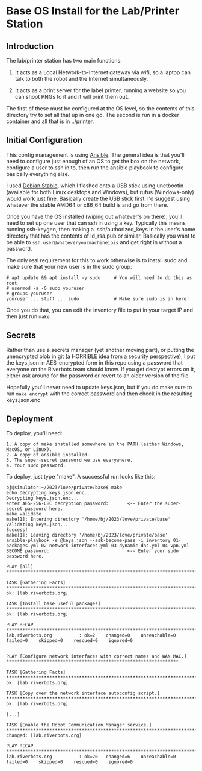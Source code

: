 # Base OS Install for the Lab/Printer Station

## Introduction

The lab/printer station has two main functions:

1. It acts as a Local Network-to-Internet gateway via wifi, so a laptop can talk
   to both the robot and the Internet simultaneously.

2. It acts as a print server for the label printer, running a website so you
   can shoot PNGs to it and it will print them out.

The first of these must be configured at the OS level, so the contents of this
directory try to set all that up in one go.  The second is run in a docker
container and all that is in ../printer.

## Initial Configuration

This config management is using [Ansible](https://docs.ansible.com).  The
general idea is that you'll need to configure just enough of an OS to get the
box on the network, configure a user to ssh in to, then run the ansible
playbook to configure basically everything else.

I used [Debian Stable](https://debian.org), which I flashed onto a USB stick
using unetbootin (available for both Linux desktops and Windows), but rufus
(Windows-only) would work just fine.  Basically create the USB stick first.
I'd suggest using whatever the stable AMD64 or x86_64 build is and go from
there.

Once you have the OS installed (wiping out whatever's on there), you'll need
to set up one user that can ssh in using a key.  Typically this means running
ssh-keygen, then making a .ssh/authorized_keys in the user's home directory
that has the contents of id_rsa.pub or similar.  Basically you want to be able
to `ssh user@whateveryourmachineipis` and get right in without a password.

The only real requirement for this to work otherwise is to install sudo and
make sure that your new user is in the sudo group:

```
# apt update && apt install -y sudo     # You will need to do this as root
# usermod -a -G sudo youruser
# groups youruser
youruser ... stuff ... sudo             # Make sure sudo is in here!
```

Once you do that, you can edit the inventory file to put in your target IP
and then just run `make`.

## Secrets

Rather than use a secrets manager (yet another moving part), or putting the
unencrypted blob in git (a HORRIBLE idea from a security perspective), I put
the keys.json in AES-encrypted form in this repo using a password that everyone
on the Riverbots team should know.  If you get decrypt errors on it, either ask
around for the password or revert to an older version of the file.

Hopefully you'll never need to update keys.json, but if you do make sure to
run `make encrypt` with the correct password and then check in the resulting
keys.json.enc

## Deployment

To deploy, you'll need:

    1. A copy of make installed somewhere in the PATH (either Windows, MacOS, or Linux).
    2. A copy of ansible installed.
    3. The super-secret password we use everywhere.
    4. Your sudo password.

To deploy, just type "make".  A successful run looks like this:

```
bj@simulator:~/2023/love/private/base$ make
echo Decrypting keys.json.enc...
Decrypting keys.json.enc...
enter AES-256-CBC decryption password:       <-- Enter the super-secret password here.
make validate
make[1]: Entering directory '/home/bj/2023/love/private/base'
Validating keys.json...
Success!
make[1]: Leaving directory '/home/bj/2023/love/private/base'
ansible-playbook -e @keys.json --ask-become-pass -i inventory 01-packages.yml 02-network-interfaces.yml 03-dynamic-dns.yml 04-vpn.yml
BECOME password:                             <-- Enter your sudo password here.

PLAY [all] *************************************************************************************************************************

TASK [Gathering Facts] *************************************************************************************************************
ok: [lab.riverbots.org]

TASK [Install base useful packages] ************************************************************************************************
ok: [lab.riverbots.org]

PLAY RECAP *************************************************************************************************************************
lab.riverbots.org          : ok=2    changed=0    unreachable=0    failed=0    skipped=0    rescued=0    ignored=0


PLAY [Configure network interfaces with correct names and WAN MAC.] ****************************************************************

TASK [Gathering Facts] *************************************************************************************************************
ok: [lab.riverbots.org]

TASK [Copy over the network interface autoconfig script.] **************************************************************************
ok: [lab.riverbots.org]

[...]

TASK [Enable the Robot Communication Manager service.] *****************************************************************************
changed: [lab.riverbots.org]

PLAY RECAP *************************************************************************************************************************
lab.riverbots.org          : ok=20   changed=6    unreachable=0    failed=0    skipped=0    rescued=0    ignored=0
```
